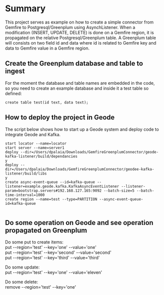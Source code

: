 # Summary

This project serves as example on how to create a simple connector from Gemfire to Postgresql/Greenplum using AsynchListener.
When a modification (INSERT, UPDATE, DELETE) is done on a Gemfire region, it is propagated on the relative Postgresql/Greenplum table.
A Greenplum table will consists on two field id and data where id is related to Gemfire key and data to Gemfire value in a Gemfire region.

## Create the Greenplum database and table to ingest

For the moment the database and table names are embedded in the code, so you need to create
an example database and inside it a test table so defined:

```
create table test(id text, data text);
```

## How to deploy the project in Geode

The script below shows how to start up a Geode system and deploy code to integrate Geode and Kafka.

```
start locator --name=locator
start server --name=server1
deploy --dir=/Users/dpalaia/Downloads/GemfireGreenplumConnector/geode-kafka-listener/build/dependancies
y
deploy --dir=/Users/dpalaia/Downloads/GemfireGreenplumConnector/geodee-kafka-listener/build/libs
y
create async-event-queue --id=kafka-queue --listener=example.geode.kafka.KafkaAsyncEventListener --listener-param=bootstrap.servers#192.168.127.165:9092 --batch-size=5 --batch-time-interval=1000
create region --name=test --type=PARTITION --async-event-queue-id=kafka-queue


```

## Do some operation on Geode and see operation propagated on Greenplum
Do some put to create items:</br>
put --region='test' --key='one' --value='one'</br>
put --region='test' --key='second' --value='second'</br>
put --region='test' --key='third' --value='third'</br>

Do some update:</br>
put --region='test' --key='one' --value='eleven'</br>

Do some delete:</br>
remove --region='test' --key='one'</br>

